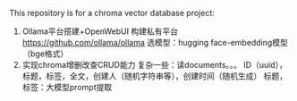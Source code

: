 This repository is for a chroma vector database project:
1. Ollama平台搭建+OpenWebUI 构建私有平台
   https://github.com/ollama/ollama 
   选模型：hugging face-embedding模型（bge格式）
2. 实现chroma增删改查CRUD能力 复杂一些：读documents。。。
   ID（uuid），标题，标签，全文，创建人（随机字符串等），创建时间（随机生成）
   标题，标签：大模型prompt提取